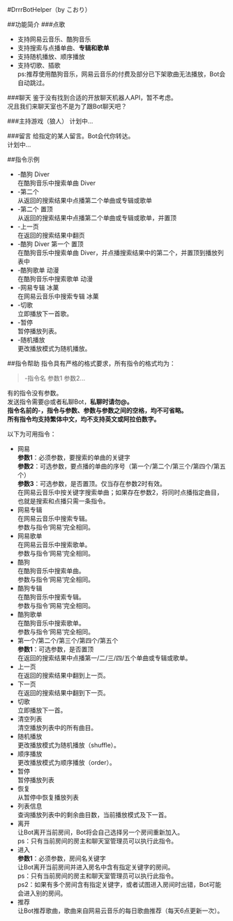 #DrrrBotHelper（by こおり）

##功能简介
###点歌
+ 支持网易云音乐、酷狗音乐
+ 支持搜索与点播单曲、**专辑和歌单**
+ 支持随机播放、顺序播放
+ 支持切歌、插歌  
ps:推荐使用酷狗音乐，网易云音乐的付费及部分已下架歌曲无法播放，Bot会自动跳过。

###聊天
鉴于没有找到合适的开放聊天机器人API，暂不考虑。  
况且我们来聊天室也不是为了跟Bot聊天吧？

###主持游戏（狼人）
计划中...

###留言
给指定的某人留言。Bot会代你转达。  
计划中...

##指令示例
+ -酷狗 Diver  
在酷狗音乐中搜索单曲 Diver
+ -第二个  
从返回的搜索结果中点播第二个单曲或专辑或歌单
+ -第二个 置顶  
从返回的搜索结果中点播第二个单曲或专辑或歌单，并置顶
+ -上一页  
在返回的搜索结果中翻页
+ -酷狗 Diver 第一个 置顶  
在酷狗音乐中搜索单曲 Diver，并点播搜索结果中的第二个，并置顶到播放列表中
+ -酷狗歌单 动漫  
在酷狗音乐中搜索歌单 动漫
+ -网易专辑 冰菓  
在网易云音乐中搜索专辑 冰菓
+ -切歌  
立即播放下一首歌。
+ -暂停  
暂停播放列表。
+ -随机播放  
更改播放模式为随机播放。  

##指令帮助
指令具有严格的格式要求，所有指令的格式均为：

>-指令名 参数1 参数2...

有的指令没有参数。  
发送指令需要@或者私聊Bot，**私聊时请勿@。**  
**指令名前的-，指令与参数、参数与参数之间的空格，均不可省略。  
所有指令均支持繁体中文，均不支持英文或阿拉伯数字。**

以下为可用指令：  
+ 网易  
**参数1**：必须参数，要搜索的单曲的关键字  
**参数2**：可选参数，要点播的单曲的序号（第一个/第二个/第三个/第四个/第五个）  
**参数3**：可选参数，是否置顶。仅当存在参数2时有效。  
在网易云音乐中按关键字搜索单曲；如果存在参数2，将同时点播指定曲目，也就是搜索和点播只需一条指令。
+ 网易专辑  
在网易云音乐中搜索专辑。  
参数与指令‘网易’完全相同。
+ 网易歌单  
在网易云音乐中搜索歌单。  
参数与指令‘网易’完全相同。
+ 酷狗  
在酷狗音乐中搜索单曲。  
参数与指令‘网易’完全相同。
+ 酷狗专辑  
在酷狗音乐中搜索专辑。  
参数与指令‘网易’完全相同。
+ 酷狗歌单  
在酷狗音乐中搜索歌单。  
参数与指令‘网易’完全相同。
+ 第一个/第二个/第三个/第四个/第五个  
**参数1**：可选参数，是否置顶  
在返回的搜索结果中点播第一/二/三/四/五个单曲或专辑或歌单。
+ 上一页  
在返回的搜索结果中翻到上一页。
+ 下一页  
在返回的搜索结果中翻到下一页。
+ 切歌  
立即播放下一首。
+ 清空列表  
清空播放列表中的所有曲目。
+ 随机播放  
更改播放模式为随机播放（shuffle）。
+ 顺序播放  
更改播放模式为顺序播放（order）。
+ 暂停  
暂停播放列表
+ 恢复  
从暂停中恢复播放列表
+ 列表信息  
查询播放列表中的剩余曲目数，当前播放模式及下一首。
+ 离开  
让Bot离开当前房间，Bot将会自己选择另一个房间重新加入。  
ps：只有当前房间的房主和聊天室管理员可以执行此指令。
+ 进入  
**参数1**：必须参数，房间名关键字  
让Bot离开当前房间并进入房名中含有指定关键字的房间。  
ps：只有当前房间的房主和聊天室管理员可以执行此指令。  
ps2：如果有多个房间含有指定关键字，或者试图进入房间时出错，Bot可能会进入别的房间。
+ 推荐  
让Bot推荐歌曲，歌曲来自网易云音乐的每日歌曲推荐（每天6点更新一次）。
